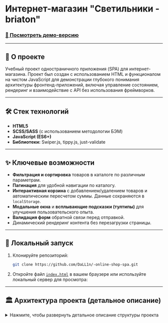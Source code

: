 # Интернет-магазин "Светильники - briaton"

### [🚀 Посмотреть демо-версию](https://DaLL1n.github.io/-online-shop-spa/)

---

## 📖 О проекте

Учебный проект одностраничного приложения (SPA) для интернет-магазина. Проект был создан с использованием HTML и функционалом на чистом JavaScript для демонстрации глубокого понимания архитектуры фронтенд-приложений, включая управление состоянием, рендеринг и взаимодействие с API без использования фреймворков.

---

## 🛠️ Стек технологий

- **HTML5**
- **SCSS/SASS** (с использованием методологии БЭМ)
- **JavaScript (ES6+)**
- **Библиотеки:** Swiper.js, tippy.js, just-validate

---

## ✨ Ключевые возможности

- **Фильтрация и сортировка** товаров в каталоге по различным параметрам.
- **Пагинация** для удобной навигации по каталогу.
- **Интерактивная корзина** с добавлением/удалением товаров и автоматическим пересчетом суммы. Данные сохраняются в `localStorage`.
- **Модальные окна** и **всплывающие подсказки (тултипы)** для улучшения пользовательского опыта.
- **Валидация форм** обратной связи перед отправкой.
- Динамический рендеринг контента без перезагрузки страницы.

---

## 🚀 Локальный запуск

1.  Клонируйте репозиторий:

    ```bash
    git clone https://github.com/DaLL1n/-online-shop-spa.git
    ```

2.  Откройте файл [`index.html`](./catalog.html) в вашем браузере или используйте локальный сервер для просмотра:

---

## 🏛️ Архитектура проекта (детальное описание)

<details>
<summary>Нажмите, чтобы развернуть детальное описание структуры проекта</summary>

### Оглавление

- [Структура проекта](#структура-проекта)
- [Директории](#директории)
  - [`api`](#api)
  - [`components`](#components)
  - [`modules`](#modules)
  - [`render`](#render)
  - [`store`](#store)
  - [`utils`](#utils)

### Структура проекта

- **`js/api/`**: Взаимодействие с внешними источниками данных.
- **`js/components/`**: Переиспользуемые UI-компоненты (классы или функции для создания DOM-элементов)
- **`js/modules/`**: Модули, управляющие бизнес-логикой и инициализацией функциональности.
- **`js/render/`**: Функции, отвечающие за отрисовку (рендеринг) данных в DOM
- **`js/store/`**: Модули управления состоянием приложения (хранение и управление данными).
- **`js/utils/`**: Вспомогательные утилиты и хелперы для работы с DOM и данными.

---

### Директории

#### `api`

Содержит модули для работы с API и другими внешними источниками данных.

| Файл                                        | Описание                                                                        |
| :------------------------------------------ | :------------------------------------------------------------------------------ |
| [`FormsApi.js`](./js/api/FormsApi.js)       | Отвечает за отправку данных из форм (например, формы обратной связи) на сервер. |
| [`ProductsApi.js`](./js/api/ProductsApi.js) | Отвечает за загрузку данных о товарах из `data.json`.                           |

#### `components`

Компоненты отвечают за создание и управление конкретными частями пользовательского интерфейса.

| Файл                                                         | Описание                                                                                                                               |
| :----------------------------------------------------------- | :------------------------------------------------------------------------------------------------------------------------------------- |
| [`Accordion.js`](./js/components/Accordion.js)               | Инициализирует и управляет поведением UI-элементов типа "аккордеон".                                                                   |
| [`App.js`](./js/components/App.js)                           | Центральный модуль обновления UI. Экспортирует функцию `updateUI`, которая перерисовывает каталог и пагинацию при изменении состояния. |
| [`BasketItem.js`](./js/components/BasketItem.js)             | Класс для создания DOM-элемента одного товара в корзине.                                                                               |
| [`BurgerMenu.js`](./js/components/BurgerMenu.js)             | Управляет логикой открытия и закрытия главного меню каталога.                                                                          |
| [`CategoryCounter.js`](./js/components/CategoryCounter.js)   | Обновляет счетчики количества товаров в каждой категории в блоке фильтров.                                                             |
| [`LocationSelector.js`](./js/components/LocationSelector.js) | Управляет выпадающим списком выбора города в шапке сайта.                                                                              |
| [`ModalForm.js`](./js/components/ModalForm.js)               | Класс для создания модального окна (успех/ошибка) после отправки формы.                                                                |
| [`ProductCard.js`](./js/components/ProductCard.js)           | Базовый класс для создания карточки товара. Включает методы для создания визуального и информационного блоков.                         |
| [`ProductCardDay.js`](./js/components/ProductCardDay.js)     | Класс, наследуемый от `ProductCard`, для создания карточки в секции "Товар дня".                                                       |
| [`ProductTooltip.js`](./js/components/ProductTooltip.js)     | Создает всплывающую подсказку (тултип), которая показывает наличие товара в разных городах.                                            |

#### `modules`

Модули, которые инкапсулируют более сложную бизнес-логику, объединяя компоненты, состояние и рендеры для реализации конкретной функциональности.

| Файл                                                              | Описание                                                                                                                    |
| :---------------------------------------------------------------- | :-------------------------------------------------------------------------------------------------------------------------- |
| [`BasketInitializer.js`](./js/modules/BasketInitializer.js)       | Инициализирует всю функциональность корзины: открытие/закрытие, добавление и удаление товаров.                              |
| [`CatalogFilters.js`](./js/modules/CatalogFilters.js)             | Инициализирует обработчики событий для всех фильтров каталога (сортировка, категории, наличие) и связывает их с состоянием. |
| [`FeedbackForm.js`](./js/modules/FeedbackForm.js)                 | Инициализирует форму обратной связи, настраивает валидацию и управляет процессом её отправки.                               |
| [`ModalController.js`](./js/modules/ModalController.js)           | Контроллер для управления показом модальных окон, созданных через `ModalForm.js`.                                           |
| [`PaginationController.js`](./js/modules/PaginationController.js) | Управляет пагинацией в каталоге, отслеживает клики по страницам и обновляет состояние.                                      |
| [`TooltipInitializer.js`](./js/modules/TooltipInitializer.js)     | Инициализирует все тултипы на странице с использованием библиотеки `tippy.js`.                                              |
| [`Validation.js`](./js/modules/Validation.js)                     | Инкапсулирует логику и правила валидации для форм с использованием библиотеки `just-validate`.                              |

#### `render`

Содержит функции, отвечающие за отрисовку данных в DOM. Они получают данные из `store` и создают на их основе HTML.

| Файл                                                                     | Описание                                                                        |
| :----------------------------------------------------------------------- | :------------------------------------------------------------------------------ |
| [`BasketRenderer.js`](./js/render/BasketRenderer.js)                     | Отвечает за отрисовку содержимого корзины на основе данных из `BasketState`.    |
| [`CatalogRenderer.js`](./js/render/CatalogRenderer.js)                   | Рендерит список карточек товаров в каталоге.                                    |
| [`PaginationRenderer.js`](./js/render/PaginationRenderer.js)             | Рендерит ссылки пагинации на основе общего количества отсортированных товаров.  |
| [`ProductDaySliderRenderer.js`](./js/render/ProductDaySliderRenderer.js) | Рендерит слайдер "Товар дня", наполняя его карточками и инициализируя `Swiper`. |

#### `store`

Модули управления состоянием.

| Файл                                            | Описание                                                                                                                                           |
| :---------------------------------------------- | :------------------------------------------------------------------------------------------------------------------------------------------------- |
| [`BasketState.js`](./js/store/BasketState.js)   | Управляет состоянием корзины. Использует `localStorage` для хранения данных и предоставляет методы для добавления, удаления и получения товаров.   |
| [`CatalogState.js`](./js/store/CatalogState.js) | Центральное хранилище состояния для каталога. Содержит все товары, параметры фильтрации и сортировки, а также логику для применения этих фильтров. |

#### `utils`

Содержит небольшие, переиспользуемые функции-утилиты, которые помогают в работе с DOM и данными.

| Файл                                                      | Описание                                                                                          |
| :-------------------------------------------------------- | :------------------------------------------------------------------------------------------------ |
| [`ElementCreator.js`](./js/utils/ElementCreator.js)       | Содержит хелперы `createTagElement` и `createSvgElement` для программного создания DOM-элементов. |
| [`PriceBlockCreator.js`](./js/utils/PriceBlockCreator.js) | Утилита для создания стандартного DOM-блока отображения цены (старой и новой).                    |

</details>
